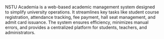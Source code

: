 NSTU Academia is a web-based academic management system designed to simplify university operations.
It streamlines key tasks like student course registration, attendance tracking, fee payment, hall seat management, and admit card issuance.
The system ensures efficiency, minimizes manual errors, and provides a centralized platform for students, teachers, and administrators.
